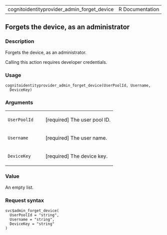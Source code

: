 <table style="width: 100%;">
<tbody>
<tr class="odd">
<td>cognitoidentityprovider_admin_forget_device</td>
<td style="text-align: right;">R Documentation</td>
</tr>
</tbody>
</table>

## Forgets the device, as an administrator

### Description

Forgets the device, as an administrator.

Calling this action requires developer credentials.

### Usage

    cognitoidentityprovider_admin_forget_device(UserPoolId, Username,
      DeviceKey)

### Arguments

<table>
<colgroup>
<col style="width: 35%" />
<col style="width: 65%" />
</colgroup>
<tbody>
<tr class="odd">
<td><code
id="cognitoidentityprovider_admin_forget_device_:_UserPoolId">UserPoolId</code></td>
<td><p>[required] The user pool ID.</p></td>
</tr>
<tr class="even">
<td><code
id="cognitoidentityprovider_admin_forget_device_:_Username">Username</code></td>
<td><p>[required] The user name.</p></td>
</tr>
<tr class="odd">
<td><code
id="cognitoidentityprovider_admin_forget_device_:_DeviceKey">DeviceKey</code></td>
<td><p>[required] The device key.</p></td>
</tr>
</tbody>
</table>

### Value

An empty list.

### Request syntax

    svc$admin_forget_device(
      UserPoolId = "string",
      Username = "string",
      DeviceKey = "string"
    )
